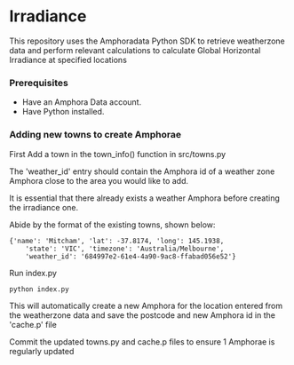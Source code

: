 # Irradiance

This repository uses the Amphoradata Python SDK to retrieve weatherzone data and perform relevant calculations to calculate Global Horizontal Irradiance at specified locations


### Prerequisites

* Have an Amphora Data account.
* Have Python installed.


### Adding new towns to create Amphorae

First Add a town in the town_info() function in src/towns.py

The 'weather_id' entry should contain the Amphora id of a weather zone Amphora close to the area you would like to add.

It is essential that there already exists a weather Amphora before creating the irradiance one.

Abide by the format of the existing towns, shown below:

```
{'name': 'Mitcham', 'lat': -37.8174, 'long': 145.1938,
    'state': 'VIC', 'timezone': 'Australia/Melbourne',
    'weather_id': '684997e2-61e4-4a90-9ac8-ffabad056e52'}
```

Run index.py

```
python index.py
```

This will automatically create a new Amphora for the location entered from the weatherzone data and save the postcode and new Amphora id in the 'cache.p' file

Commit the updated towns.py and cache.p files to ensure 1 Amphorae is regularly updated
